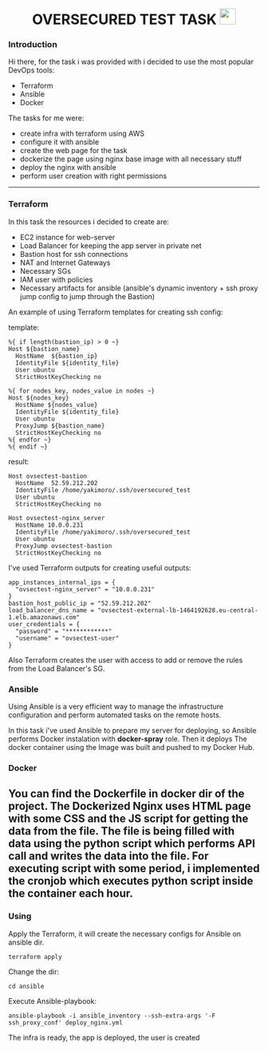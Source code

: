 <h1 align="center">OVERSECURED TEST TASK</a> 
<img src="https://github.com/blackcater/blackcater/raw/main/images/Hi.gif" height="32"/></h1>

### Introduction
Hi there, for the task i was provided with i decided to use the most popular DevOps tools:
- Terraform
- Ansible
- Docker

The tasks for me were:
  - create infra with terraform using AWS
  - configure it with ansible
  - create the web page for the task
  - dockerize the page using nginx base image with all necessary stuff
  - deploy the nginx with ansible
  - perform user creation with right permissions


  
---


### Terraform

In this task the resources i decided to create are:
  - EC2 instance for web-server
  - Load Balancer for keeping the app server in private net
  - Bastion host for ssh connections
  - NAT and Internet Gateways
  - Necessary SGs
  - IAM user with policies
  - Necessary artifacts for ansible (ansible's dynamic inventory + ssh proxy jump config to jump through the Bastion)

An example of using Terraform templates for creating ssh config:

template:
```
%{ if length(bastion_ip) > 0 ~}
Host ${bastion_name}
  HostName  ${bastion_ip}
  IdentityFile ${identity_file}
  User ubuntu
  StrictHostKeyChecking no

%{ for nodes_key, nodes_value in nodes ~}
Host ${nodes_key}
  HostName ${nodes_value}
  IdentityFile ${identity_file}
  User ubuntu
  ProxyJump ${bastion_name}
  StrictHostKeyChecking no
%{ endfor ~}
%{ endif ~}
```

result:
```
Host ovsectest-bastion
  HostName  52.59.212.202
  IdentityFile /home/yakimoro/.ssh/oversecured_test
  User ubuntu
  StrictHostKeyChecking no

Host ovsectest-nginx_server
  HostName 10.0.0.231
  IdentityFile /home/yakimoro/.ssh/oversecured_test
  User ubuntu
  ProxyJump ovsectest-bastion
  StrictHostKeyChecking no
```
I've used Terraform outputs for creating useful outputs:
```
app_instances_internal_ips = {
  "ovsectest-nginx_server" = "10.0.0.231"
}
bastion_host_public_ip = "52.59.212.202"
load_balancer_dns_name = "ovsectest-external-lb-1464192628.eu-central-1.elb.amazonaws.com"
user_credentials = {
  "password" = "************"
  "username" = "ovsectest-user"
}
```

Also Terraform creates the user with access to add or remove the rules from the Load Balancer's SG.

### Ansible

Using Ansible is a very efficient way to manage the infrastructure configuration and perform automated tasks on the remote hosts.

In this task i've used Ansible to prepare my server for deploying, so Ansible performs Docker instalation with __docker-spray__ role. Then it deploys The docker container using the Image was built and pushed to my Docker Hub.

### Docker 

You can find the Dockerfile in docker dir of the project.
The Dockerized Nginx uses HTML page with some CSS and the JS script for getting the data from the file.
The file is being filled with data using the python script which performs API call and writes the data into the file.
For executing script with some period, i implemented the cronjob which executes python script inside the container each hour.
---


### Using

Apply the Terraform, it will create the necessary configs for Ansible on ansible dir.

```
terraform apply
```
Change the dir:
```
cd ansible
```

Execute Ansible-playbook:
```
ansible-playbook -i ansible_inventory --ssh-extra-args '-F ssh_proxy_conf' deploy_nginx.yml
```

 The infra is ready, the app is deployed, the user is created





































